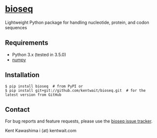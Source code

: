 # [bioseq](https://github.com/kentwait/bioseq)
Lightweight Python package for handling nucleotide, protein, and codon sequences

## Requirements
- Python 3.x (tested in 3.5.0)
- [numpy](http://www.numpy.org)

## Installation
```
$ pip install bioseq  # from PyPI or
$ pip install git+git://github.com/kentwait/bioseq.git  # for the latest version from GitHub
```

## Contact
For bug reports and feature requests, please use the [bioseq issue tracker](https://github.com/kentwait/bioseq/issues).

Kent Kawashima
i (at) kentwait.com
